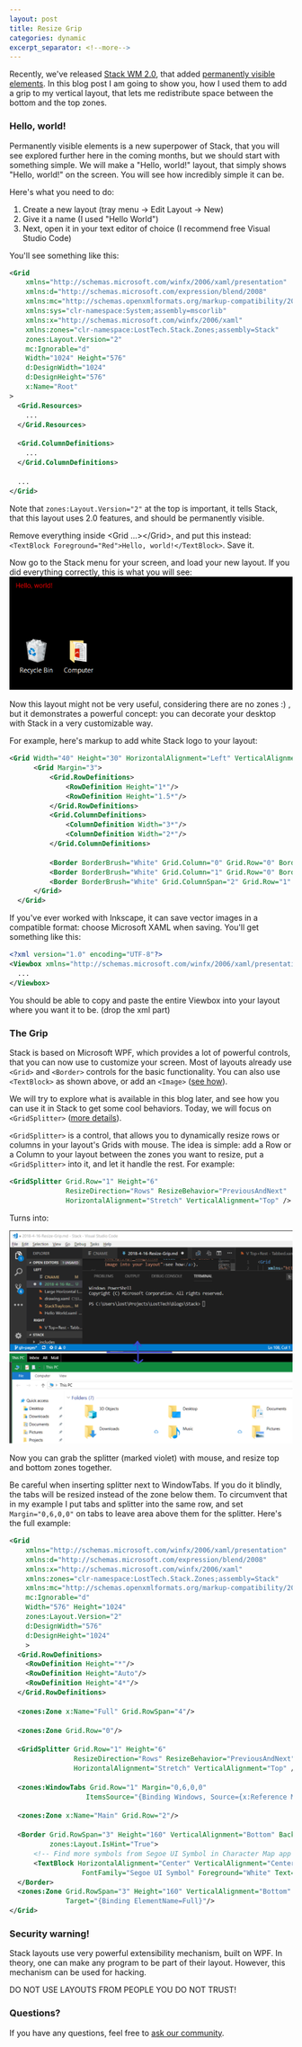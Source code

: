 ```yaml
---
layout: post
title: Resize Grip
categories: dynamic
excerpt_separator: <!--more--> 
---
```


Recently, we've released <a href="https://www.microsoft.com/en-us/store/p/stack-wm/9p4rj8rl7qgs">Stack WM 2.0</a>, that added <a href="https://losttech.software/stack-whatsnew.html#helpers">permanently visible elements</a>. In this blog post I am going to show you, how I used them to add a grip to my vertical layout,
that lets me redistribute space between the bottom and the top zones.

<!--more-->

<h3>Hello, world!</h3>

Permanently visible elements is a new superpower of Stack, that you will see explored further here in the coming months, but we should start with something simple. We will make a "Hello, world!" layout, that simply shows "Hello, world!" on the screen. You will see how incredibly simple it can be.

Here's what you need to do:
1. Create a new layout (tray menu -> Edit Layout -> New)
1. Give it a name (I used "Hello World")
1. Next, open it in your text editor of choice (I recommend free Visual Studio Code)

You'll see something like this:

```xml
<Grid
    xmlns="http://schemas.microsoft.com/winfx/2006/xaml/presentation"
    xmlns:d="http://schemas.microsoft.com/expression/blend/2008"
    xmlns:mc="http://schemas.openxmlformats.org/markup-compatibility/2006"
    xmlns:sys="clr-namespace:System;assembly=mscorlib"
    xmlns:x="http://schemas.microsoft.com/winfx/2006/xaml"
    xmlns:zones="clr-namespace:LostTech.Stack.Zones;assembly=Stack"
    zones:Layout.Version="2"
    mc:Ignorable="d"
    Width="1024" Height="576"
    d:DesignWidth="1024"
    d:DesignHeight="576"
    x:Name="Root"
>
  <Grid.Resources>
    ...
  </Grid.Resources>

  <Grid.ColumnDefinitions>
    ...
  </Grid.ColumnDefinitions>

  ...
</Grid>
```

Note that ```zones:Layout.Version="2"``` at the top is important, it tells Stack, that this layout uses 2.0 features, and should be permanently visible.

Remove everything inside &lt;Grid ...&gt;&lt;/Grid&gt;, and put this instead: ```<TextBlock Foreground="Red">Hello, world!</TextBlock>```. Save it.

Now go to the Stack menu for your screen, and load your new layout. If you did everything correctly, this is what you will see:
<img src="/images/HelloWorld.png" alt="Desktop with Hello, World! on it">

Now this layout might not be very useful, considering there are no zones :) , but it demonstrates a powerful concept: you can decorate your desktop with Stack in a very customizable way.

For example, here's markup to add white Stack logo to your layout:

```xml
<Grid Width="40" Height="30" HorizontalAlignment="Left" VerticalAlignment="Top">
      <Grid Margin="3">
          <Grid.RowDefinitions>
              <RowDefinition Height="1*"/>
              <RowDefinition Height="1.5*"/>
          </Grid.RowDefinitions>
          <Grid.ColumnDefinitions>
              <ColumnDefinition Width="3*"/>
              <ColumnDefinition Width="2*"/>
          </Grid.ColumnDefinitions>

          <Border BorderBrush="White" Grid.Column="0" Grid.Row="0" BorderThickness="3,3,0,3"/>
          <Border BorderBrush="White" Grid.Column="1" Grid.Row="0" BorderThickness="3"/>
          <Border BorderBrush="White" Grid.ColumnSpan="2" Grid.Row="1" BorderThickness="3,0,3,3"/>
      </Grid>
  </Grid>
```

If you've ever worked with Inkscape, it can save vector images in a compatible format: choose Microsoft XAML when saving.
You'll get something like this:
```xml
<?xml version="1.0" encoding="UTF-8"?>
<Viewbox xmlns="http://schemas.microsoft.com/winfx/2006/xaml/presentation" Stretch="Uniform">
  ...
</Viewbox>
```

You should be able to copy and paste the entire Viewbox into your layout where you want it to be. (drop the xml part)

<h3>The Grip</h3>

Stack is based on Microsoft WPF, which provides a lot of powerful controls, that you can now use to customize your screen.
Most of layouts already use ```<Grid>``` and ```<Border>``` controls for the basic functionality.
You can also use ```<TextBlock>``` as shown above, or add an ```<Image>``` (<a href="https://www.tutorialspoint.com/wpf/wpf_image.htm" title="how to insert image into your layout">see how</a>).

We will try to explore what is available in this blog later, and see how you can use it in Stack to get some cool behaviors.
Today, we will focus on ```<GridSplitter>``` (<a href="http://www.wpf-tutorial.com/panels/gridsplitter/" title="more details about GridSplitter">more details</a>).

```<GridSplitter>``` is a control, that allows you to dynamically resize rows or columns in your layout's Grids with mouse.
The idea is simple: add a Row or a Column to your layout between the zones you want to resize,
put a ```<GridSplitter>``` into it, and let it handle the rest. For example:

```xml
<GridSplitter Grid.Row="1" Height="6"
              ResizeDirection="Rows" ResizeBehavior="PreviousAndNext"
              HorizontalAlignment="Stretch" VerticalAlignment="Top" />
```

Turns into:

<img src="/images/GridSplitter.png" alt="Vertical layout with a draggable splitter">

Now you can grab the splitter (marked violet) with mouse, and resize top and bottom zones together.

Be careful when inserting splitter next to WindowTabs.
If you do it blindly, the tabs will be resized instead of the zone below them.
To circumvent that in my example I put tabs and splitter into the same row,
and set ```Margin="0,6,0,0"``` on tabs to leave area above them for the splitter. Here's the full example:

```xml
<Grid
    xmlns="http://schemas.microsoft.com/winfx/2006/xaml/presentation"
    xmlns:d="http://schemas.microsoft.com/expression/blend/2008"
    xmlns:x="http://schemas.microsoft.com/winfx/2006/xaml"
    xmlns:zones="clr-namespace:LostTech.Stack.Zones;assembly=Stack"
    xmlns:mc="http://schemas.openxmlformats.org/markup-compatibility/2006"
    mc:Ignorable="d"
    Width="576" Height="1024"
    zones:Layout.Version="2"
    d:DesignWidth="576"
    d:DesignHeight="1024"
    >
  <Grid.RowDefinitions>
    <RowDefinition Height="*"/>
    <RowDefinition Height="Auto"/>
    <RowDefinition Height="4*"/>
  </Grid.RowDefinitions>

  <zones:Zone x:Name="Full" Grid.RowSpan="4"/>

  <zones:Zone Grid.Row="0"/>

  <GridSplitter Grid.Row="1" Height="6"
                ResizeDirection="Rows" ResizeBehavior="PreviousAndNext"
                HorizontalAlignment="Stretch" VerticalAlignment="Top" />

  <zones:WindowTabs Grid.Row="1" Margin="0,6,0,0"
                   ItemsSource="{Binding Windows, Source={x:Reference Main}}"/>

  <zones:Zone x:Name="Main" Grid.Row="2"/>

  <Border Grid.RowSpan="3" Height="160" VerticalAlignment="Bottom" Background="#44F"
          zones:Layout.IsHint="True">
      <!-- Find more symbols from Segoe UI Symbol in Character Map app -->
      <TextBlock HorizontalAlignment="Center" VerticalAlignment="Center"
                  FontFamily="Segoe UI Symbol" Foreground="White" Text="⇕" FontSize="80"/>
  </Border>
  <zones:Zone Grid.RowSpan="3" Height="160" VerticalAlignment="Bottom"
              Target="{Binding ElementName=Full}"/>
</Grid>
```

<h3>Security warning!</h3>
Stack layouts use very powerful extensibility mechanism, built on WPF.
In theory, one can make any program to be part of their layout.
However, this mechanism can be used for hacking.

DO NOT USE LAYOUTS FROM PEOPLE YOU DO NOT TRUST!

<h3>Questions?</h3>
If you have any questions, feel free to <a href="https://www.allanswered.com/community/s/stack-wm/">ask our community</a>.
